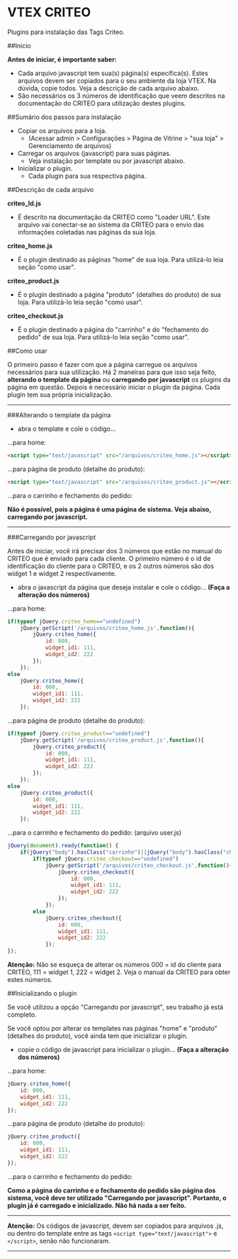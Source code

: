 VTEX CRITEO
===========

Plugins para instalação das Tags Criteo.

##Início

**Antes de iniciar, é importante saber:**

* Cada arquivo javascript tem sua(s) página(s) específica(s). Estes arquivos devem ser copiados para o seu ambiente da loja VTEX. Na dúvida, copie todos. Veja a descrição de cada arquivo abaixo.
* São necessários os 3 números de identificação que veem descritos na documentação do CRITEO para utilização destes plugins.

##Sumário dos passos para instalação

* Copiar os arquivos para a loja.
    * (Acessar admin > Configurações > Página de Vitrine > "sua loja" > Gerenciamento de arquivos) 
* Carregar os arquivos (javascript) para suas páginas. 
    * Veja instalação por template ou por javascript abaixo.
* Inicializar o plugin. 
    * Cada plugin para sua respectiva página.

##Descrição de cada arquivo

**criteo_ld.js**
* É descrito na documentação da CRITEO como "Loader URL". Este arquivo vai conectar-se ao sistema da CRITEO para o envio das informações coletadas nas páginas da sua loja.

**criteo_home.js**
* É o plugin destinado as páginas "home" de sua loja. Para utilizá-lo leia seção "como usar".

**criteo_product.js**
* É o plugin destinado a página "produto" (detalhes do produto) de sua loja. Para utilizá-lo leia seção "como usar".

**criteo_checkout.js**
* É o plugin destinado a página do "carrinho" e do "fechamento do pedido" de sua loja. Para utilizá-lo leia seção "como usar".


##Como usar

O primeiro passo é fazer com que a página carregue os arquivos necessários para sua utilização. Há 2 maneiras para que isso seja feito, **alterando o template da página** ou **carregando por javascript** os plugins da página em questão.
Depois é necessário iniciar o plugin da página. Cada plugin tem sua própria inicialização.

---
###Alterando o template da página
* abra o template e cole o código...

...para home:
```html
<script type="text/javascript" src="/arquivos/criteo_home.js"></script>
```

...para página de produto (detalhe do produto):
```html
<script type="text/javascript" src="/arquivos/criteo_product.js"></script>
```

...para o carrinho e fechamento do pedido:

**Não é possível, pois a página é uma página de sistema. Veja abaixo, carregando por javascript.**

---
###Carregando por javascript

Antes de iniciar, você irá precisar dos 3 números que estão no manual do CRITEO que é enviado para cada cliente. O primeiro número é o id de identificação do cliente para o CRITEO, e os 2 outros números são dos widget 1 e widget 2 respectivamente.

* abra o javascript da página que deseja instalar e cole o código... **(Faça a alteração dos números)**

...para home:
```javascript
if(typeof jQuery.criteo_home=="undefined")
    jQuery.getScript('/arquivos/criteo_home.js',function(){
        jQuery.criteo_home({
            id: 000,
            widget_id1: 111,
            widget_id2: 222
        });
    });
else
    jQuery.criteo_home({
        id: 000,
        widget_id1: 111,
        widget_id2: 222
    });
```

...para página de produto (detalhe do produto):
```javascript
if(typeof jQuery.criteo_product=="undefined")
    jQuery.getScript('/arquivos/criteo_product.js',function(){
        jQuery.criteo_product({
            id: 000,
            widget_id1: 111,
            widget_id2: 222
        });
    });
else
    jQuery.criteo_product({
        id: 000,
        widget_id1: 111,
        widget_id2: 222
    });
```

...para o carrinho e fechamento do pedido: (arquivo user.js)
```javascript
jQuery(document).ready(function() {
    if(jQuery("body").hasClass("carrinho")||jQuery("body").hasClass("checkout","finaliza-compra"))
        if(typeof jQuery.criteo_checkout=="undefined")
            jQuery.getScript('/arquivos/criteo_checkout.js',function(){
                jQuery.criteo_checkout({
                    id: 000,
                    widget_id1: 111,
                    widget_id2: 222
                });
            });
        else
            jQuery.criteo_checkout({
                id: 000,
                widget_id1: 111,
                widget_id2: 222
            });
});
```

**Atenção:** Não se esqueça de alterar os números 000 = id do cliente para CRITEO, 111 = widget 1, 222 = widget 2. Veja o manual da CRITEO para obter estes números.

##Inicializando o plugin

Se você utilizou a opção "Carregando por javascript", seu trabalho já está completo.

Se você optou por alterar os templates nas páginas "home" e "produto" (detalhes do produto), você ainda tem que inicializar o plugin.

* copie o código de javascript para inicializar o plugin... **(Faça a alteração dos números)**

...para home:
```javascript
jQuery.criteo_home({
    id: 000,
    widget_id1: 111,
    widget_id2: 222
});
```

...para página de produto (detalhe do produto):
```javascript
jQuery.criteo_product({
    id: 000,
    widget_id1: 111,
    widget_id2: 222
});
```

...para o carrinho e fechamento do pedido:

**Como a página do carrinho e o fechamento do pedido são página dos sistema, você deve ter utilizado "Carregando por javascript". Portanto, o plugin já é carregado e inicializado. Não há nada a ser feito.**

---
**Atenção:** Os códigos de javascript, devem ser copiados para arquivos .js, ou dentro do template entre as tags `<script type="text/javascript">` e `</script>`, senão não funcionaram.

---
